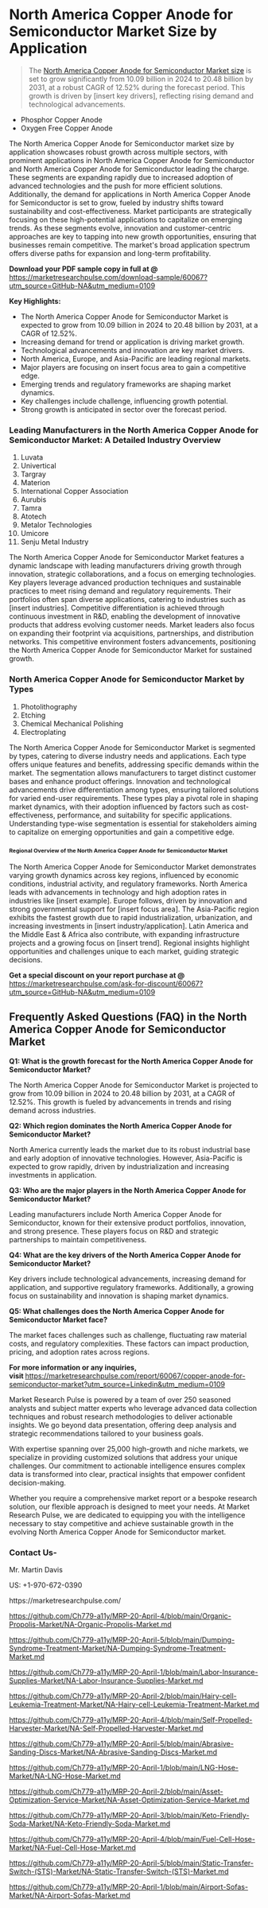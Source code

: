 <h1>North America Copper Anode for Semiconductor Market&nbsp;Size by Application</h1><blockquote><p>The <a href="https://marketresearchpulse.com/download-sample/60067?utm_source=GitHub-NA&amp;utm_medium=0109">North America Copper Anode for Semiconductor Market size</a> is set to grow significantly from 10.09 billion in 2024 to 20.48 billion by 2031, at a robust CAGR of 12.52% during the forecast period. This growth is driven by [insert key drivers], reflecting rising demand and technological advancements.</p></blockquote><ul><li>Phosphor Copper Anode<li> Oxygen Free Copper Anode</li></ul><p>The North America Copper Anode for Semiconductor market size by application showcases robust growth across multiple sectors, with prominent applications in North America Copper Anode for Semiconductor and North America Copper Anode for Semiconductor leading the charge. These segments are expanding rapidly due to increased adoption of advanced technologies and the push for more efficient solutions. Additionally, the demand for applications in North America Copper Anode for Semiconductor is set to grow, fueled by industry shifts toward sustainability and cost-effectiveness. Market participants are strategically focusing on these high-potential applications to capitalize on emerging trends. As these segments evolve, innovation and customer-centric approaches are key to tapping into new growth opportunities, ensuring that businesses remain competitive. The market's broad application spectrum offers diverse paths for expansion and long-term profitability.</p><p><strong>Download your PDF sample copy in full at @ </strong><a href="https://marketresearchpulse.com/download-sample/60067?utm_source=GitHub-NA&amp;utm_medium=0109">https://marketresearchpulse.com/download-sample/60067?utm_source=GitHub-NA&amp;utm_medium=0109</a></p><p><strong>Key Highlights: </strong></p><ul><li>The North America Copper Anode for Semiconductor Market is expected to grow from 10.09 billion in 2024 to 20.48 billion by 2031, at a CAGR of 12.52%.</li><li>Increasing demand for trend or application is driving market growth.</li><li>Technological advancements and innovation are key market drivers.</li><li>North America, Europe, and Asia-Pacific are leading regional markets.</li><li>Major players are focusing on insert focus area to gain a competitive edge.</li><li>Emerging trends and regulatory frameworks are shaping market dynamics.</li><li>Key challenges include challenge, influencing growth potential.</li><li>Strong growth is anticipated in sector over the forecast period.</li></ul><h3>Leading Manufacturers in the North America Copper Anode for Semiconductor Market: A Detailed Industry Overview</h3><ol><li>Luvata</li><li>Univertical</li><li>Targray</li><li>Materion</li><li>International Copper Association</li><li>Aurubis</li><li>Tamra</li><li>Atotech</li><li>Metalor Technologies</li><li>Umicore</li><li>Senju Metal Industry</li></ol><div class="flex max-w-full flex-col flex-grow"><div class="min-h-8 text-message flex w-full flex-col items-end gap-2 whitespace-normal break-words [.text-message+&amp;]:mt-5" dir="auto" data-message-author-role="assistant" data-message-id="fd8432e4-4910-450d-b182-61b7bfb0a01f" data-message-model-slug="gpt-4o"><div class="flex w-full flex-col gap-1 empty:hidden first:pt-[3px]"><div class="markdown prose w-full break-words dark:prose-invert light"><p>The North America Copper Anode for Semiconductor Market features a dynamic landscape with leading manufacturers driving growth through innovation, strategic collaborations, and a focus on emerging technologies. Key players leverage advanced production techniques and sustainable practices to meet rising demand and regulatory requirements. Their portfolios often span diverse applications, catering to industries such as [insert industries]. Competitive differentiation is achieved through continuous investment in R&amp;D, enabling the development of innovative products that address evolving customer needs. Market leaders also focus on expanding their footprint via acquisitions, partnerships, and distribution networks. This competitive environment fosters advancements, positioning the North America Copper Anode for Semiconductor Market for sustained growth.</p></div></div></div></div><h3>North America Copper Anode for Semiconductor Market by Types</h3><ol><li>Photolithography<li> Etching<li> Chemical Mechanical Polishing<li> Electroplating</li></ol><div class="flex max-w-full flex-col flex-grow"><div class="min-h-8 text-message flex w-full flex-col items-end gap-2 whitespace-normal break-words [.text-message+&amp;]:mt-5" dir="auto" data-message-author-role="assistant" data-message-id="084470be-0bb7-4664-bddf-5156b4f41249" data-message-model-slug="gpt-4o-mini"><div class="flex w-full flex-col gap-1 empty:hidden first:pt-[3px]"><div class="markdown prose w-full break-words dark:prose-invert light"><p>The North America Copper Anode for Semiconductor Market is segmented by types, catering to diverse industry needs and applications. Each type offers unique features and benefits, addressing specific demands within the market. The segmentation allows manufacturers to target distinct customer bases and enhance product offerings. Innovation and technological advancements drive differentiation among types, ensuring tailored solutions for varied end-user requirements. These types play a pivotal role in shaping market dynamics, with their adoption influenced by factors such as cost-effectiveness, performance, and suitability for specific applications. Understanding type-wise segmentation is essential for stakeholders aiming to capitalize on emerging opportunities and gain a competitive edge.</p></div></div></div></div><h3><span style="font-size: 11px;">Regional Overview of the North America Copper Anode for Semiconductor Market</span></h3><div class="flex max-w-full flex-col flex-grow"><div class="min-h-8 text-message flex w-full flex-col items-end gap-2 whitespace-normal break-words [.text-message+&amp;]:mt-5" dir="auto" data-message-author-role="assistant" data-message-id="e9038762-ce64-4e30-91c9-9bd413514231" data-message-model-slug="gpt-4o-mini"><div class="flex w-full flex-col gap-1 empty:hidden first:pt-[3px]"><div class="markdown prose w-full break-words dark:prose-invert light"><p>The North America Copper Anode for Semiconductor Market demonstrates varying growth dynamics across key regions, influenced by economic conditions, industrial activity, and regulatory frameworks. North America leads with advancements in technology and high adoption rates in industries like [insert example]. Europe follows, driven by innovation and strong governmental support for [insert focus area]. The Asia-Pacific region exhibits the fastest growth due to rapid industrialization, urbanization, and increasing investments in [insert industry/application]. Latin America and the Middle East &amp; Africa also contribute, with expanding infrastructure projects and a growing focus on [insert trend]. Regional insights highlight opportunities and challenges unique to each market, guiding strategic decisions.</p></div></div></div></div><p><strong>Get a special discount on your report purchase at @ </strong><a href="https://marketresearchpulse.com/ask-for-discount/60067?utm_source=GitHub-NA&amp;utm_medium=0109">https://marketresearchpulse.com/ask-for-discount/60067?utm_source=GitHub-NA&amp;utm_medium=0109</a></p><h2>Frequently Asked Questions (FAQ) in the North America Copper Anode for Semiconductor Market</h2><p><strong>Q1: What is the growth forecast for the North America Copper Anode for Semiconductor Market?</strong></p><p>The North America Copper Anode for Semiconductor Market is projected to grow from 10.09 billion in 2024 to 20.48 billion by 2031, at a CAGR of 12.52%. This growth is fueled by advancements in trends and rising demand across industries.</p><p><strong>Q2: Which region dominates the North America Copper Anode for Semiconductor Market?</strong></p><p>North America currently leads the market due to its robust industrial base and early adoption of innovative technologies. However, Asia-Pacific is expected to grow rapidly, driven by industrialization and increasing investments in application.</p><p><strong>Q3: Who are the major players in the North America Copper Anode for Semiconductor Market?</strong></p><p>Leading manufacturers include North America Copper Anode for Semiconductor, known for their extensive product portfolios, innovation, and strong presence. These players focus on R&amp;D and strategic partnerships to maintain competitiveness.</p><p><strong>Q4: What are the key drivers of the North America Copper Anode for Semiconductor Market?</strong></p><p>Key drivers include technological advancements, increasing demand for application, and supportive regulatory frameworks. Additionally, a growing focus on sustainability and innovation is shaping market dynamics.</p><p><strong>Q5: What challenges does the North America Copper Anode for Semiconductor Market face?</strong></p><p>The market faces challenges such as challenge, fluctuating raw material costs, and regulatory complexities. These factors can impact production, pricing, and adoption rates across regions.</p><p><strong>For more information or any inquiries, visit&nbsp;</strong><a href="https://marketresearchpulse.com/report/60067/copper-anode-for-semiconductor-market?utm_source=Linkedin&utm_medium=0109">https://marketresearchpulse.com/report/60067/copper-anode-for-semiconductor-market?utm_source=Linkedin&utm_medium=0109</a></p><p>Market Research Pulse is powered by a team of over 250 seasoned analysts and subject matter experts who leverage advanced data collection techniques and robust research methodologies to deliver actionable insights. We go beyond data presentation, offering deep analysis and strategic recommendations tailored to your business goals.</p><p>With expertise spanning over 25,000 high-growth and niche markets, we specialize in providing customized solutions that address your unique challenges. Our commitment to actionable intelligence ensures complex data is transformed into clear, practical insights that empower confident decision-making.</p><p>Whether you require a comprehensive market report or a bespoke research solution, our flexible approach is designed to meet your needs. At Market Research Pulse, we are dedicated to equipping you with the intelligence necessary to stay competitive and achieve sustainable growth in the evolving North America Copper Anode for Semiconductor market.</p><h3><strong>Contact Us-</strong></h3><p>Mr. Martin Davis</p><p>US: +1-970-672-0390</p><p>https://marketresearchpulse.com/</p><p><a href="https://github.com/Ch779-a11y/MRP-20-April-4/blob/main/Organic-Propolis-Market/NA-Organic-Propolis-Market.md">https://github.com/Ch779-a11y/MRP-20-April-4/blob/main/Organic-Propolis-Market/NA-Organic-Propolis-Market.md</a></p><p><a href="https://github.com/Ch779-a11y/MRP-20-April-5/blob/main/Dumping-Syndrome-Treatment-Market/NA-Dumping-Syndrome-Treatment-Market.md">https://github.com/Ch779-a11y/MRP-20-April-5/blob/main/Dumping-Syndrome-Treatment-Market/NA-Dumping-Syndrome-Treatment-Market.md</a></p><p><a href="https://github.com/Ch779-a11y/MRP-20-April-1/blob/main/Labor-Insurance-Supplies-Market/NA-Labor-Insurance-Supplies-Market.md">https://github.com/Ch779-a11y/MRP-20-April-1/blob/main/Labor-Insurance-Supplies-Market/NA-Labor-Insurance-Supplies-Market.md</a></p><p><a href="https://github.com/Ch779-a11y/MRP-20-April-2/blob/main/Hairy-cell-Leukemia-Treatment-Market/NA-Hairy-cell-Leukemia-Treatment-Market.md">https://github.com/Ch779-a11y/MRP-20-April-2/blob/main/Hairy-cell-Leukemia-Treatment-Market/NA-Hairy-cell-Leukemia-Treatment-Market.md</a></p><p><a href="https://github.com/Ch779-a11y/MRP-20-April-4/blob/main/Self-Propelled-Harvester-Market/NA-Self-Propelled-Harvester-Market.md">https://github.com/Ch779-a11y/MRP-20-April-4/blob/main/Self-Propelled-Harvester-Market/NA-Self-Propelled-Harvester-Market.md</a></p><p><a href="https://github.com/Ch779-a11y/MRP-20-April-5/blob/main/Abrasive-Sanding-Discs-Market/NA-Abrasive-Sanding-Discs-Market.md">https://github.com/Ch779-a11y/MRP-20-April-5/blob/main/Abrasive-Sanding-Discs-Market/NA-Abrasive-Sanding-Discs-Market.md</a></p><p><a href="https://github.com/Ch779-a11y/MRP-20-April-1/blob/main/LNG-Hose-Market/NA-LNG-Hose-Market.md">https://github.com/Ch779-a11y/MRP-20-April-1/blob/main/LNG-Hose-Market/NA-LNG-Hose-Market.md</a></p><p><a href="https://github.com/Ch779-a11y/MRP-20-April-2/blob/main/Asset-Optimization-Service-Market/NA-Asset-Optimization-Service-Market.md">https://github.com/Ch779-a11y/MRP-20-April-2/blob/main/Asset-Optimization-Service-Market/NA-Asset-Optimization-Service-Market.md</a></p><p><a href="https://github.com/Ch779-a11y/MRP-20-April-3/blob/main/Keto-Friendly-Soda-Market/NA-Keto-Friendly-Soda-Market.md">https://github.com/Ch779-a11y/MRP-20-April-3/blob/main/Keto-Friendly-Soda-Market/NA-Keto-Friendly-Soda-Market.md</a></p><p><a href="https://github.com/Ch779-a11y/MRP-20-April-4/blob/main/Fuel-Cell-Hose-Market/NA-Fuel-Cell-Hose-Market.md">https://github.com/Ch779-a11y/MRP-20-April-4/blob/main/Fuel-Cell-Hose-Market/NA-Fuel-Cell-Hose-Market.md</a></p><p><a href="https://github.com/Ch779-a11y/MRP-20-April-5/blob/main/Static-Transfer-Switch-(STS)-Market/NA-Static-Transfer-Switch-(STS)-Market.md">https://github.com/Ch779-a11y/MRP-20-April-5/blob/main/Static-Transfer-Switch-(STS)-Market/NA-Static-Transfer-Switch-(STS)-Market.md</a></p><p><a href="https://github.com/Ch779-a11y/MRP-20-April-1/blob/main/Airport-Sofas-Market/NA-Airport-Sofas-Market.md">https://github.com/Ch779-a11y/MRP-20-April-1/blob/main/Airport-Sofas-Market/NA-Airport-Sofas-Market.md</a></p>
